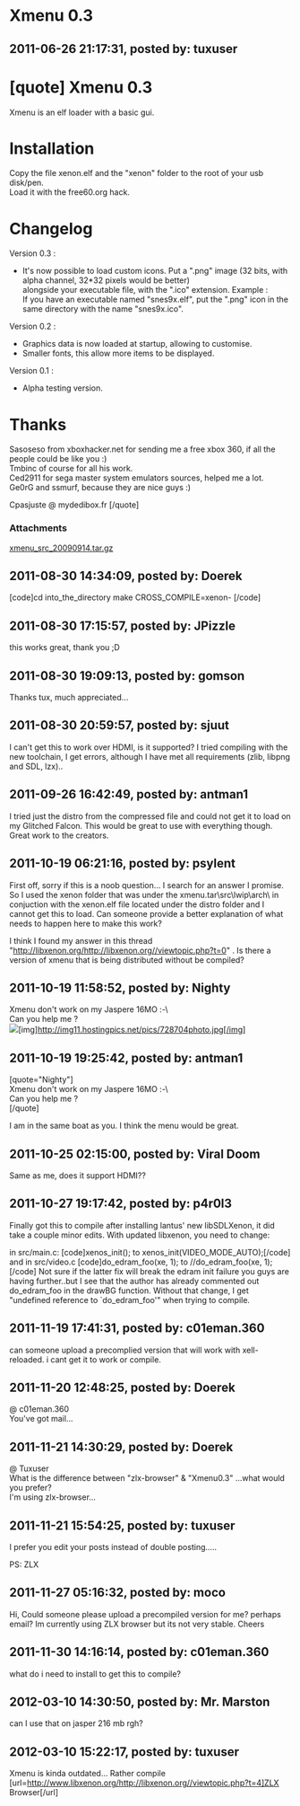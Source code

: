 # Xmenu 0.3

## 2011-06-26 21:17:31, posted by: tuxuser

[quote] Xmenu 0.3  
 =========  
   
 Xmenu is an elf loader with a basic gui.  
   
   
 Installation  
 ============  
   
 Copy the file xenon.elf and the "xenon" folder to the root of your usb disk/pen.  
 Load it with the free60.org hack.  
   
   
 Changelog  
 =========  
   
 Version 0.3 :   
 - It's now possible to load custom icons. Put a ".png" image (32 bits, with alpha channel, 32*32 pixels would be better)   
 alongside your executable file, with the ".ico" extension. Example :  
 If you have an executable named "snes9x.elf", put the ".png" icon in the same directory with the name "snes9x.ico".  
   
 Version 0.2 :   
 - Graphics data is now loaded at startup, allowing to customise.   
 - Smaller fonts, this allow more items to be displayed.  
   
 Version 0.1 :  
 - Alpha testing version.  
   
   
 Thanks  
 ======  
 Sasoseso from xboxhacker.net for sending me a free xbox 360, if all the people could be like you :)  
 Tmbinc of course for all his work.  
 Ced2911 for sega master system emulators sources, helped me a lot.  
 Ge0rG and ssmurf, because they are nice guys :)  
   
   
   
 Cpasjuste @ mydedibox.fr [/quote]

### Attachments

[xmenu_src_20090914.tar.gz](xmenu_src_20090914.tar.gz)

## 2011-08-30 14:34:09, posted by: Doerek

[code]cd into\_the\_directory make CROSS\_COMPILE=xenon- [/code]

## 2011-08-30 17:15:57, posted by: JPizzle

this works great, thank you ;D

## 2011-08-30 19:09:13, posted by: gomson

Thanks tux, much appreciated...

## 2011-08-30 20:59:57, posted by: sjuut

I can't get this to work over HDMI, is it supported? I tried compiling with the new toolchain, I get errors, although I have met all requirements (zlib, libpng and SDL, lzx)..

## 2011-09-26 16:42:49, posted by: antman1

I tried just the distro from the compressed file and could not get it to load on my Glitched Falcon. This would be great to use with everything though. Great work to the creators.

## 2011-10-19 06:21:16, posted by: psylent

First off, sorry if this is a noob question... I search for an answer I promise.  
 So I used the xenon folder that was under the xmenu.tar\src\lwip\arch\ in conjuction with the xenon.elf file located under the distro folder and I cannot get this to load. Can someone provide a better explanation of what needs to happen here to make this work?  
   
 I think I found my answer in this thread "http://libxenon.org/http://libxenon.org//viewtopic.php?t=0" . Is there a version of xmenu that is being distributed without be compiled?

## 2011-10-19 11:58:52, posted by: Nighty

Xmenu don't work on my Jaspere 16MO :-\  
 Can you help me ?  
 ![](http://img11.hostingpics.net/pics/728704photo.jpg)[img]http://img11.hostingpics.net/pics/728704photo.jpg[/img]

## 2011-10-19 19:25:42, posted by: antman1

[quote="Nighty"]  
 Xmenu don't work on my Jaspere 16MO :-\  
 Can you help me ?  
 [/quote]  
   
 I am in the same boat as you. I think the menu would be great. 

## 2011-10-25 02:15:00, posted by: Viral Doom

Same as me, does it support HDMI??

## 2011-10-27 19:17:42, posted by: p4r0l3

Finally got this to compile after installing lantus' new libSDLXenon, it did take a couple minor edits. With updated libxenon, you need to change:  
   
 in src/main.c: [code]xenos\_init(); to xenos\_init(VIDEO\_MODE\_AUTO);[/code] and in src/video.c [code]do\_edram\_foo(xe, 1); to //do\_edram\_foo(xe, 1);[/code] Not sure if the latter fix will break the edram init failure you guys are having further..but I see that the author has already commented out do\_edram\_foo in the drawBG function. Without that change, I get "undefined reference to `do\_edram\_foo'" when trying to compile.

## 2011-11-19 17:41:31, posted by: c01eman.360

can someone upload a precomplied version that will work with xell-reloaded. i cant get it to work or compile.

## 2011-11-20 12:48:25, posted by: Doerek

@ c01eman.360  
 You've got mail...

## 2011-11-21 14:30:29, posted by: Doerek

@ Tuxuser  
 What is the difference between "zlx-browser" & "Xmenu0.3" ...what would you prefer?  
 I'm using zlx-browser...

## 2011-11-21 15:54:25, posted by: tuxuser

I prefer you edit your posts instead of double posting.....  
   
 PS: ZLX

## 2011-11-27 05:16:32, posted by: moco

Hi, Could someone please upload a precompiled version for me? perhaps email? Im currently using ZLX browser but its not very stable. Cheers

## 2011-11-30 14:16:14, posted by: c01eman.360

what do i need to install to get this to compile?

## 2012-03-10 14:30:50, posted by: Mr. Marston

can I use that on jasper 216 mb rgh?

## 2012-03-10 15:22:17, posted by: tuxuser

Xmenu is kinda outdated... Rather compile [url=http://www.libxenon.org/http://libxenon.org//viewtopic.php?t=4]ZLX Browser[/url]